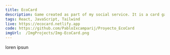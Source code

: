 ```yaml
---
title: EcoCard
description: Game created as part of my social service. It is a card game that uses stores (zustand) to control its functionality, in addition to the local storage functionality for game scores
tags: React, JavaScript, Tailwind  
live: https://ecocard.netlify.app
code: https://github.com/PabloIxcamparij/Proyecto_EcoCard
imgUrl:  /ImgProjects/Img-EcoCard.png
---
```


loren ipsun